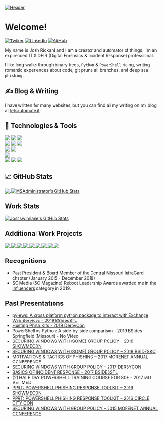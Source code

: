[![Header](https://pbs.twimg.com/profile_banners/2565284324/1596259749/1500x500 "Header")](https://letsautomate.it/)

# Welcome!

[![Twitter][1.2]][1] [![LinkedIn][3.2]][3] [![GitHub][2.2]][2]

My name is Josh Rickard and I am a creator and automator of things.  I'm an expirenced IT & DFIR (Digital Forensics & Incident Response) professional.

I like long walks through binary trees, `Python` & `PowerShell` riding, writing romantic experiences about code, git prune all branches, and deep sea `phishing`.


## &#x270d; Blog & Writing

I have written for many websites, but you can find all my writing on my blog at [letsautomate.it](https://letsautomate.it).  


## 🔧 Technologies & Tools
![](https://img.shields.io/badge/OS-Windows-informational?style=flat&logo=windows&logoColor=white&color=2bbc8a)
![](https://img.shields.io/badge/OS-Linux-informational?style=flat&logo=linux&logoColor=white&color=2bbc8a)
![](https://img.shields.io/badge/OS-macOS-informational?style=flat&logo=apple&logoColor=white&color=2bbc8a)
</br>
![](https://img.shields.io/badge/Code-Python-informational?style=flat&logo=python&logoColor=white&color=2bbc8a)
![](https://img.shields.io/badge/Code-Powershell-informational?style=flat&logo=powershel&logoColor=white&color=2bbc8a)
![](https://img.shields.io/badge/Shell-Bash-informational?style=flat&logo=gnu-bash&logoColor=white&color=2bbc8a)
</br>
![](https://img.shields.io/badge/Tools-PostgreSQL-informational?style=flat&logo=postgresql&logoColor=white&color=2bbc8a)
![](https://img.shields.io/badge/Tools-MongoDB-informational?style=flat&logo=mongodb&logoColor=white&color=2bbc8a)
</br>
![](https://img.shields.io/badge/Tools-Docker-informational?style=flat&logo=docker&logoColor=white&color=2bbc8a)
</br>
![](https://img.shields.io/badge/Cloud-Digital_Ocean-informational?style=flat&logo=digitalocean&logoColor=white&color=2bbc8a)
![](https://img.shields.io/badge/Cloud-AWS-informational?style=flat&logo=aws&logoColor=white&color=2bbc8a)
![](https://img.shields.io/badge/Cloud-Azure-informational?style=flat&logo=azure&logoColor=white&color=2bbc8a)


## &#x1f4c8; GitHub Stats

<a href="https://github.com/MSAdministrator/MSAdministrator">
  <img align="center" src="https://github-readme-stats.vercel.app/api/top-langs/?username=MSAdministrator&hide=java,html&title_color=ffffff&text_color=c9cacc&icon_color=2bbc8a&bg_color=1d1f21" />
</a>
<a href="https://github.com/MSAdministrator/MSAdministrator">
  <img align="center" src="https://github-readme-stats.vercel.app/api?username=MSAdministrator&show_icons=true&line_height=27&count_private=true&title_color=ffffff&text_color=c9cacc&icon_color=2bbc8a&bg_color=1d1f21" alt="MSAdministrator's GitHub Stats" >
</a>

## Work Stats
<a href="https://github.com/joshswimlane/joshswimlane">
  <img align="center" src="https://github-readme-stats.vercel.app/api?username=joshswimlane&orgs=swimlane&show_icons=true&line_height=27&count_private=true&title_color=ffffff&text_color=c9cacc&icon_color=2bbc8a&bg_color=1d1f21" alt="Joshswimlane's GitHub Stats" >
</a>

## Additional Work Projects
<a href="https://github.com/swimlane/pyattck">
  <img align="center" src="https://github-readme-stats.vercel.app/api/pin/?username=swimlane&repo=pyattck&title_color=ffffff&text_color=c9cacc&icon_color=2bbc8a&bg_color=1d1f21" />
</a>
<a href="https://github.com/swimlane/soc-faker">
  <img align="center" src="https://github-readme-stats.vercel.app/api/pin/?username=swimlane&repo=soc-faker&title_color=ffffff&text_color=c9cacc&icon_color=2bbc8a&bg_color=1d1f21" /> 
</a>
<a href="https://github.com/swimlane/trawl">
  <img align="center" src="https://github-readme-stats.vercel.app/api/pin/?username=swimlane&repo=trawl&title_color=ffffff&text_color=c9cacc&icon_color=2bbc8a&bg_color=1d1f21" /> 
</a>
<a href="https://github.com/swimlane/deepdive-domain-data">
  <img align="center" src="https://github-readme-stats.vercel.app/api/pin/?username=swimlane&repo=deepdive-domain-data&title_color=ffffff&text_color=c9cacc&icon_color=2bbc8a&bg_color=1d1f21" /> 
</a>

<a href="https://github.com/swimlane/PSCVSS">
  <img align="center" src="https://github-readme-stats.vercel.app/api/pin/?username=swimlane&repo=PSCVSS&title_color=ffffff&text_color=c9cacc&icon_color=2bbc8a&bg_color=1d1f21" /> 
</a>

<a href="https://github.com/swimlane/PSAttck">
  <img align="center" src="https://github-readme-stats.vercel.app/api/pin/?username=swimlane&repo=PSAttck&title_color=ffffff&text_color=c9cacc&icon_color=2bbc8a&bg_color=1d1f21" /> 
</a>

<a href="https://github.com/swimlane/pyews">
  <img align="center" src="https://github-readme-stats.vercel.app/api/pin/?username=swimlane&repo=pyews&title_color=ffffff&text_color=c9cacc&icon_color=2bbc8a&bg_color=1d1f21" /> 
</a>
<a href="https://github.com/swimlane/CLAW">
  <img align="center" src="https://github-readme-stats.vercel.app/api/pin/?username=swimlane&repo=CLAW&title_color=ffffff&text_color=c9cacc&icon_color=2bbc8a&bg_color=1d1f21" /> 
</a>
<a href="https://github.com/swimlane/graphish">
  <img align="center" src="https://github-readme-stats.vercel.app/api/pin/?username=swimlane&repo=graphish&title_color=ffffff&text_color=c9cacc&icon_color=2bbc8a&bg_color=1d1f21" /> 
</a>


## Recognitions

* Past President & Board Member of the Central Missouri InfraGard chapter (January 2015 - December 2018)
* SC Media (SC Magazine) Reboot Leadership Awards awarded me in the [Influencers](https://www.scmagazine.com/home/events/reboot-leadership-awards-2019/josh-rickard-swimlane/) category in 2019.

## Past Presentations


* [py-ews: A cross platform python package to interact with Exchange Web Services - 2019 BSidesSTL](http://www.irongeek.com/i.php?page=videos/bsidesstl2019/1-02-pyews-a-cross-platform-python-package-to-interact-with-exchange-web-services-josh-rickard)
* [Hunting Phish Kits - 2019 DerbyCon](http://www.irongeek.com/i.php?page=videos/derbycon9/stable-23-hunting-phish-kits-josh-rickard)
* PowerShell vs Python: A side-by-side comparison - 2019 BSides Springfield (Missouri) - No Video
* [SECURING WINDOWS WITH (SOME) GROUP POLICY – 2018 SHOWMECON](https://www.irongeek.com/i.php?page=videos/showmecon2018/showmecon-2018-track-2-02-securing-windows-with-group-policy-josh-rickard)
* [SECURING WINDOWS WITH (SOME) GROUP POLICY – 2018 BSIDESKC](https://bsideskc2018.busyconf.com/activities/5a834efb6d20c70df100006d)
* MOTIVATIONS & TACTICS OF PHISHING – 2017 MORENET ANNUAL CONFERENCE
* [SECURING WINDOWS WITH GROUP POLICY – 2017 DERBYCON](http://www.irongeek.com/i.php?page=videos/derbycon7/t201-securing-windows-with-group-policy-josh-rickard)
* [BASICS OF INCIDENT RESPONSE – 2017 BSIDESSTL](http://www.securitybsides.com/w/page/112709941/BsidesSTL2017)
* (2) HALF DAY POWERSHELL TRAINING COURSE FOR 80+ - 2017 MU VET MED
* [PPRT: POWERSHELL PHISHING RESPONSE TOOLKIT – 2016 SHOWMECON](http://www.irongeek.com/i.php?page=videos/showmecon2016/ir03-powershell-phishing-response-toolkit-josh-rickard)
* [PPRT: POWERSHELL PHISHING RESPONSE TOOLKIT – 2016 CIRCLE CITY CON](https://circlecitycon2016.sched.com/event/7Mfr/pprt-powershell-phishing-response-toolkit)
* [SECURING WINDOWS WITH GROUP POLICY – 2015 MORENET ANNUAL CONFERENCE](https://www.slideshare.net/JoshRickard/securing-windowswithgrouppolicy) 


<!-- links to social media icons -->

<!-- icons with padding -->

[1.1]: http://i.imgur.com/tXSoThF.png (twitter icon with padding)
[2.1]: http://i.imgur.com/0o48UoR.png (github icon with padding)

<!-- icons without padding -->

[1.2]: http://i.imgur.com/wWzX9uB.png (twitter icon without padding)
[2.2]: http://i.imgur.com/9I6NRUm.png (github icon without padding)
[3.2]: https://raw.githubusercontent.com/MartinHeinz/MartinHeinz/master/linkedin-3-16.png (LinkedIn icon without padding)


<!-- links to your social media accounts -->

[1]: https://twitter.com/MSAdministrator
[2]: https://github.com/MSAdministrator
[3]: https://www.linkedin.com/in/josh-rickard/


<!-- Resources -->
<!-- Icons: https://simpleicons.org/ -->
<!-- GitHub Stats: https://github.com/anuraghazra/github-readme-stats -->
<!-- Emojis: https://emojipedia.org/emoji/ -->
<!-- HTML Emojis: https://www.fileformat.info/index.htm -->
<!-- Shields: https://shields.io/ -->
<!-- Awesome GitHub Profile README: https://github.com/abhisheknaiidu/awesome-github-profile-readme -->